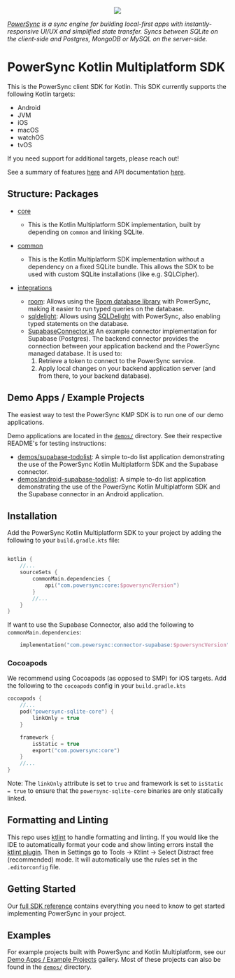<p align="center">
  <a href="https://www.powersync.com" target="_blank"><img src="https://github.com/powersync-ja/.github/assets/7372448/d2538c43-c1a0-4c47-9a76-41462dba484f"/></a>
</p>

*[PowerSync](https://www.powersync.com) is a sync engine for building local-first apps with instantly-responsive UI/UX and simplified state transfer. Syncs between SQLite on the client-side and Postgres, MongoDB or MySQL on the server-side.*

# PowerSync Kotlin Multiplatform SDK

This is the PowerSync client SDK for Kotlin. This SDK currently supports the following Kotlin targets:

- Android
- JVM
- iOS
- macOS
- watchOS
- tvOS

If you need support for additional targets, please reach out!

See a summary of features [here](https://docs.powersync.com/client-sdk-references/kotlin-multiplatform#sdk-features)
and API documentation [here](https://powersync-ja.github.io/powersync-kotlin/).

## Structure: Packages

- [core](./core/)

    - This is the Kotlin Multiplatform SDK implementation, built by depending on `common`
      and linking SQLite.

- [common](./common/)

    - This is the Kotlin Multiplatform SDK implementation without a dependency on a fixed
      SQLite bundle. This allows the SDK to be used with custom SQLite installations (like
      e.g. SQLCipher).

- [integrations](./integrations/)
  - [room](./integrations/room/README.md): Allows using the [Room database library](https://developer.android.com/jetpack/androidx/releases/room) with PowerSync, making it easier to run typed queries on the database.
  - [sqldelight](./integrations/sqldelight/README.md): Allows using [SQLDelight](https://sqldelight.github.io/sqldelight)
    with PowerSync, also enabling typed statements on the database.
  - [SupabaseConnector.kt](./integrations/supabase/src/commonMain/kotlin/com/powersync/connector/supabase/SupabaseConnector.kt) An example connector implementation for Supabase (Postgres). The backend
    connector provides the connection between your application backend and the PowerSync managed database. It is used to:
      1. Retrieve a token to connect to the PowerSync service.
      2. Apply local changes on your backend application server (and from there, to your backend database).

## Demo Apps / Example Projects

The easiest way to test the PowerSync KMP SDK is to run one of our demo applications.

Demo applications are located in the [`demos/`](./demos) directory. See their respective README's for testing instructions:

- [demos/supabase-todolist](./demos/supabase-todolist/README.md): A simple to-do list application demonstrating the use of the PowerSync Kotlin Multiplatform SDK and the Supabase connector.
- [demos/android-supabase-todolist](./demos/android-supabase-todolist/README.md): A simple to-do list application demonstrating the use of the PowerSync Kotlin Multiplatform SDK and the Supabase connector in an Android application.

## Installation

Add the PowerSync Kotlin Multiplatform SDK to your project by adding the following to your `build.gradle.kts` file:

```kotlin

kotlin {
    //...
    sourceSets {
        commonMain.dependencies {
            api("com.powersync:core:$powersyncVersion")
        }
        //...
    }
}
```

If want to use the Supabase Connector, also add the following to `commonMain.dependencies`:

```kotlin
    implementation("com.powersync:connector-supabase:$powersyncVersion")
```

### Cocoapods

We recommend using Cocoapods (as opposed to SMP) for iOS targets. Add the following to the `cocoapods` config in your `build.gradle.kts`

```kotlin
cocoapods {
    //...
    pod("powersync-sqlite-core") {
        linkOnly = true
    }

    framework {
        isStatic = true
        export("com.powersync:core")
    }
    //...
}
```

Note: The `linkOnly` attribute is set to `true` and framework is set to `isStatic = true` to ensure that the `powersync-sqlite-core` binaries are only statically linked.

## Formatting and Linting

This repo uses [ktlint](https://pinterest.github.io/ktlint/) to handle formatting and linting. If you would like the IDE to automatically format your code and show linting errors install the [ktlint plugin](https://plugins.jetbrains.com/plugin/15057-ktlint). Then in Settings go to Tools -> Ktlint -> Select Distract free (recommended) mode.
It will automatically use the rules set in the `.editorconfig` file.

## Getting Started

Our [full SDK reference](https://docs.powersync.com/client-sdk-references/kotlin-multiplatform-alpha#getting-started) contains everything you need to know to get started implementing PowerSync in your project.

## Examples

For example projects built with PowerSync and Kotlin Multiplatform, see our [Demo Apps / Example Projects](https://docs.powersync.com/resources/demo-apps-example-projects#kotlin-multiplatform) gallery. Most of these projects can also be found in the [`demos/`](demos/) directory.
